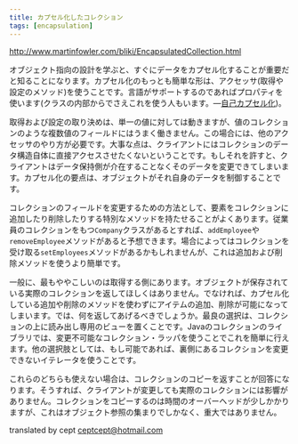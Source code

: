 ```yaml
---
title: カプセル化したコレクション
tags: [encapsulation]
---
```


http://www.martinfowler.com/bliki/EncapsulatedCollection.html

オブジェクト指向の設計を学ぶと、すぐにデータをカプセル化することが重要だと知ることになります。カプセル化のもっとも簡単な形は、アクセッサ(取得や設定のメソッド)を使うことです。言語がサポートするのであればプロパティを使います(クラスの内部からでさえこれを使う人もいます。—[自己カプセル化](SelfEncapsulation))。

取得および設定の取り決めは、単一の値に対しては動きますが、値のコレクションのような複数値のフィールドにはうまく働きません。この場合には、他のアクセッサのやり方が必要です。大事な点は、クライアントにはコレクションのデータ構造自体に直接アクセスさせたくないということです。もしそれを許すと、クライアントはデータ保持側が介在することなくそのデータを変更できてしまいます。カプセル化の要点は、オブジェクトがそれ自身のデータを制御することです。

コレクションのフィールドを変更するための方法として、要素をコレクションに追加したり削除したりする特別なメソッドを持たせることがよくあります。従業員のコレクションをもつ`Company`クラスがあるとすれば、`addEmployee`や`removeEmployee`メソッドがあると予想できます。場合によってはコレクションを受け取る`setEmployees`メソッドがあるかもしれませんが、これは追加および削除メソッドを使うより簡単です。

一般に、最もややこしいのは取得する側にあります。オブジェクトが保存されている実際のコレクションを返してほしくはありません。でなければ、カプセル化している追加や削除のメソッドを使わずにアイテムの追加、削除が可能になってしまいます。では、何を返してあげるべきでしょうか。最良の選択は、コレクションの上に読み出し専用のビューを置くことです。Javaのコレクションのライブラリでは、変更不可能なコレクション・ラッパを使うことでこれを簡単に行えます。他の選択肢としては、もし可能であれば、裏側にあるコレクションを変更できないイテレータを使うことです。

これらのどちらも使えない場合は、コレクションのコピーを返すことが回答になります。そうすれば、クライアントが変更しても実際のコレクションには影響がありません。コレクションをコピーするのは時間のオーバーヘッドが少しかかりますが、これはオブジェクト参照の集まりでしかなく、重大ではありません。


translated by cept <ceptcept@hotmail.com>
